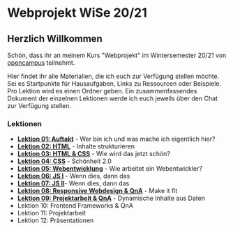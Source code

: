 # Webprojekt WiSe 20/21

## Herzlich Willkommen

Schön, dass ihr an meinem Kurs "Webprojekt" im Wintersemester 20/21 von [opencampus](https://edu.opencampus.sh/) teilnehmt.

Hier findet ihr alle Materialien, die ich euch zur Verfügung stellen möchte. Sei es Startpunkte für Hausaufgaben, Links zu Ressourcen oder Beispiele. Pro Lektion wird es einen Ordner geben. Ein zusammenfassendes Dokument der einzelnen Lektionen werde ich euch jeweils über den Chat zur Verfügung stellen.

### Lektionen

- [**Lektion 01: Auftakt**](https://github.com/bastibuck/webprojekt-wise-20-21/tree/main/lesson-01) - Wer bin ich und was mache ich eigentlich hier?
- [**Lektion 02: HTML**](https://github.com/bastibuck/webprojekt-wise-20-21/tree/main/lesson-02) - Inhalte strukturieren
- [**Lektion 03: HTML & CSS**](https://github.com/bastibuck/webprojekt-wise-20-21/tree/main/lesson-03) - Wie wird das jetzt schön?
- [**Lektion 04: CSS**](https://github.com/bastibuck/webprojekt-wise-20-21/tree/main/lesson-04) - Schönheit 2.0
- [**Lektion 05: Webentwicklung**](https://github.com/bastibuck/webprojekt-wise-20-21/tree/main/lesson-05) - Wie arbeitet ein Webentwickler?
- [**Lektion 06: JS I**](https://github.com/bastibuck/webprojekt-wise-20-21/tree/main/lesson-06) - Wenn dies, dann das
- [**Lektion 07: JS II**](https://github.com/bastibuck/webprojekt-wise-20-21/tree/main/lesson-07)- Wenn dies, dann das
- [**Lektion 08: Responsive Webdesign & QnA**](https://github.com/bastibuck/webprojekt-wise-20-21/tree/main/lesson-08) - Make it fit
- [**Lektion 09: Projektarbeit & QnA**](https://github.com/bastibuck/webprojekt-wise-20-21/tree/main/lesson-09) - Dynamische Inhalte aus Daten
- Lektion 10: Frontend Frameworks & QnA
- Lektion 11: Projektarbeit
- Lektion 12: Präsentationen
